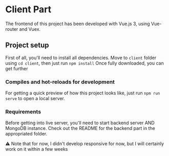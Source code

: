 # Client Part
The frontend of this project has been developed with Vue.js 3, using Vue-router and Vuex.

## Project setup
First of all, you'll need to install all dependencies.
Move to `client` folder using `cd client`, then just run ``npm install``
Once fully downloaded, you can get further

### Compiles and hot-reloads for development
For getting a quick preview of how this project looks like, just run `npm run serve` to open a local server.

### Requirements
Before getting into live server, you'll need to start backend server AND MongoDB instance.
Check out the README for the backend part in the appropriated folder.

⚠ Note that for now, I didn't develop responsive for now, but I will certainly work on it within a few weeks
